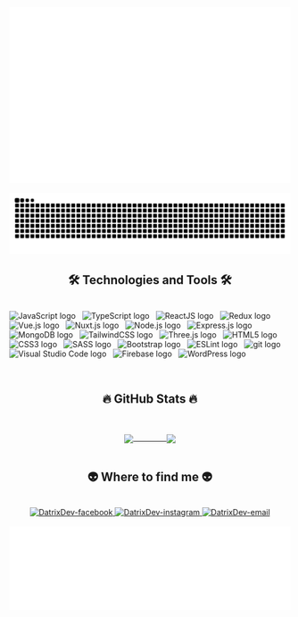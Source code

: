 
<a href="#" target="_blank">
  <img src="svg/DatrixDev.svg" width="1200"alt="trungquandev-official" />
</a>
  <br>

  ![snake gif](svg/snake.svg)
   <br>

  

<h2 align="center">🛠 Technologies and Tools 🛠</h2>
<br>
<!-- https://simpleicons.org/ -->
<span><img src="https://img.shields.io/badge/JavaScript-282C34?logo=javascript&logoColor=F7DF1E" alt="JavaScript logo" title="JavaScript" height="25" /></span>
&nbsp;
<span><img src="https://img.shields.io/badge/TypeScript-282C34?logo=typescript&logoColor=3178C6" alt="TypeScript logo" title="TypeScript" height="25" /></span>
&nbsp;
<span><img src="https://img.shields.io/badge/ReactJS-282C34?logo=react&logoColor=61DAFB" alt="ReactJS logo" title="ReactJS" height="25" /></span>
&nbsp;
<span><img src="https://img.shields.io/badge/Redux-282C34?logo=redux&logoColor=764ABC" alt="Redux logo" title="Redux" height="25" /></span>
&nbsp;
<span><img src="https://img.shields.io/badge/Vue.js-282C34?logo=vue.js&logoColor=4FC08D" alt="Vue.js logo" title="Vue.js" height="25" /></span>
&nbsp;
<span><img src="https://img.shields.io/badge/Nuxt.js-282C34?logo=nuxt.js&logoColor=4FC08D" alt="Nuxt.js logo" title="Nuxt.js" height="25" /></span>
&nbsp;
<span><img src="https://img.shields.io/badge/Node.js-282C34?logo=node.js&logoColor=00F200" alt="Node.js logo" title="Node.js" height="25" /></span>
&nbsp;
<span><img src="https://img.shields.io/badge/Express-282C34?logo=express&logoColor=FFFFFF" alt="Express.js logo" title="Express.js" height="25" /></span>
&nbsp;
<span><img src="https://img.shields.io/badge/MongoDB-282C34?logo=mongodb&logoColor=47A248" alt="MongoDB logo" title="MongoDB" height="25" /></span>
&nbsp;
<span><img src="https://img.shields.io/badge/Tailwind%20CSS-282C34?logo=tailwind-css&logoColor=38B2AC" alt="TailwindCSS logo" title="TailwindCSS" height="25" /></span>
&nbsp;
<span><img src="https://img.shields.io/badge/Three.js-282C34?logo=three.js&logoColor=FFFFFF" alt="Three.js logo" title="Three.js" height="25" /></span>
&nbsp;
<span><img src="https://img.shields.io/badge/HTML5-282C34?logo=html5&logoColor=E34F26" alt="HTML5 logo" title="HTML5" height="25" /></span>
&nbsp;
<span><img src="https://img.shields.io/badge/CSS3-282C34?logo=css3&logoColor=1572B6" alt="CSS3 logo" title="CSS3" height="25" /></span>
&nbsp;
<span><img src="https://img.shields.io/badge/Sass-282C34?logo=sass&logoColor=CC6699" alt="SASS logo" title="SASS" height="25" /></span>
&nbsp;
<span><img src="https://img.shields.io/badge/Bootstrap-282C34?logo=bootstrap&logoColor=7952B3" alt="Bootstrap logo" title="Bootstrap" height="25" /></span>
&nbsp;
<span><img src="https://img.shields.io/badge/ESLint-282C34?logo=eslint&logoColor=4B32C3" alt="ESLint logo" title="ESLint" height="25" /></span>
&nbsp;
<span><img src="https://img.shields.io/badge/git-282C34?logo=git&logoColor=F05032" alt="git logo" title="git" height="25" /></span>
&nbsp;
<span><img src="https://img.shields.io/badge/VS%20Code-282C34?logo=visual-studio-code&logoColor=007ACC" alt="Visual Studio Code logo" title="Visual Studio Code" height="25" /></span>
&nbsp;
<span><img src="https://img.shields.io/badge/Firebase-282C34?logo=firebase&logoColor=FFCA28" alt="Firebase logo" title="Firebase" height="25" /></span>
&nbsp;
<span><img src="https://img.shields.io/badge/WordPress-282C34?logo=wordPress&logoColor=21759B" alt="WordPress logo" title="WordPress" height="25" /></span>
&nbsp;

<br><h2 align="center">🔥 GitHub Stats 🔥</h2> <!-- https://github.com/anuraghazra/github-readme-stats --> 
<br>
<div align="center" > <a href="https://github.com/DatrixDev" title="DatrixDev">
  <img width="315" align="center" src="https://github-readme-stats.vercel.app/api/top-langs/?username=DatrixDev&hide=c%23,powershell,Mathematica,Ruby,Objective-C,Objective-C%2b%2b,Cuda&title_color=61dafb&text_color=ffffff&icon_color=61dafb&bg_color=20232a&langs_count=8&layout=compact&border_color=61dafb&hide_border=true" />
  &nbsp;&nbsp;&nbsp;&nbsp;&nbsp;&nbsp;
  &nbsp;&nbsp;&nbsp;&nbsp;&nbsp;&nbsp;
  <a href="https://github.com/DatrixDev" title="DatrixDev">
    <img align="center" width="410" src="https://github-readme-stats-datrixdev.vercel.app/api?username=DatrixDev&count_private=true&include_all_commits=true&show_icons=true&bg_color=20232A&title_color=61D9FA&text_color=FFFFFF&icon_color=61D9FA&hide_border=true" /> 
  </a>
  
</div>



</div>


<br>
<h2 align="center">👽 Where to find me 👽</h2>
<br>
<div align="center">
  <a href="https://www.facebook.com/quoc.at.247284" target="blank">
    <img src="https://img.icons8.com/bubbles/100/000000/facebook-new.png" alt="DatrixDev-facebook" />
  </a>
  <a href="https://www.instagram.com/qdat06_" target="blank">
    <img src="https://img.icons8.com/bubbles/100/000000/instagram.png" alt="DatrixDev-instagram" />
  </a>
  <a href="mailto:datvq.24it@vku.udn.vn" target="top">
    <img src="https://img.icons8.com/bubbles/100/000000/apple-mail.png" alt="DatrixDev-email" />
  </a>
</div>

<br>
<a href="#" target="_blank">
  <img src="svg/DatrixDev-quotes.svg" width="846" height="150"  />
</a>
